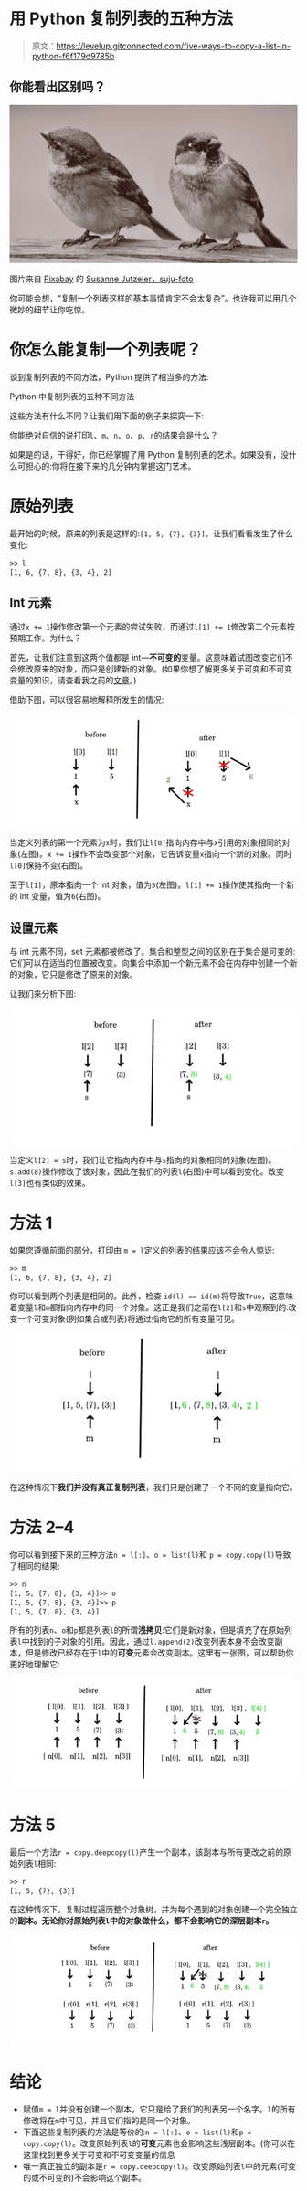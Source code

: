 # 用 Python 复制列表的五种方法

> 原文：<https://levelup.gitconnected.com/five-ways-to-copy-a-list-in-python-f6f179d9785b>

## 你能看出区别吗？

![](img/abf3ed35569dcc395cff182100575ce2.png)

图片来自 [Pixabay](https://pixabay.com/pl/?utm_source=link-attribution&utm_medium=referral&utm_campaign=image&utm_content=2763553) 的 [Susanne Jutzeler，suju-foto](https://pixabay.com/pl/users/suju-165106/?utm_source=link-attribution&utm_medium=referral&utm_campaign=image&utm_content=2763553)

你可能会想，“复制一个列表这样的基本事情肯定不会太复杂”。也许我可以用几个微妙的细节让你吃惊。

# 你怎么能复制一个列表呢？

谈到复制列表的不同方法，Python 提供了相当多的方法:

Python 中复制列表的五种不同方法

这些方法有什么不同？让我们用下面的例子来探究一下:

你能绝对自信的说打印`l`、`m`、`n`、`o`、`p`、`r`的结果会是什么？

如果是的话，干得好，你已经掌握了用 Python 复制列表的艺术。如果没有，没什么可担心的:你将在接下来的几分钟内掌握这门艺术。

# 原始列表

最开始的时候，原来的列表是这样的:`[1, 5, {7}, {3}]`。让我们看看发生了什么变化:

```
>> l
[1, 6, {7, 8}, {3, 4}, 2]
```

## Int 元素

通过`x += 1`操作修改第一个元素的尝试失败，而通过`l[1] += 1`修改第二个元素按预期工作。为什么？

首先，让我们注意到这两个值都是 int—**不可变的**变量。这意味着试图改变它们不会修改原来的对象，而只是创建新的对象。(如果你想了解更多关于可变和不可变变量的知识，请查看我之前的[文章](/can-you-solve-these-3-seemingly-easy-python-problems-2c793967cd2c)。)

借助下图，可以很容易地解释所发生的情况:

![](img/6badd9dfe75371b9575706ab34e64581.png)

当定义列表的第一个元素为`x`时，我们让`l[0]`指向内存中与`x`引用的对象相同的对象(左图)。`x += 1`操作不会改变那个对象，它告诉变量`x`指向一个新的对象。同时`l[0]`保持不变(右图)。

至于`l[1]`，原本指向一个 int 对象，值为`5`(左图)。`l[1] += 1`操作使其指向一个新的 int 变量，值为`6`(右图)。

## 设置元素

与 int 元素不同，set 元素都被修改了。集合和整型之间的区别在于集合是可变的:它们可以在适当的位置被改变。向集合中添加一个新元素不会在内存中创建一个新的对象，它只是修改了原来的对象。

让我们来分析下图:

![](img/05ff68224facbd6c4d841077d522d1e0.png)

当定义`l[2] = s`时，我们让它指向内存中与`s`指向的对象相同的对象(左图)。`s.add(8)`操作修改了该对象，因此在我们的列表`l`(右图)中可以看到变化。改变`l[3]`也有类似的效果。

# 方法 1

如果您遵循前面的部分，打印由
`m = l`定义的列表的结果应该不会令人惊讶:

```
>> m
[1, 6, {7, 8}, {3, 4}, 2]
```

你可以看到两个列表是相同的。此外，检查
`id(l) == id(m)`将导致`True`，这意味着变量`l`和`m`都指向内存中的同一个对象。这正是我们之前在`l[2]`和`s`中观察到的:改变一个可变对象(例如集合或列表)将通过指向它的所有变量可见。

![](img/1d0e5bf0b61ecbd8662bddf7d517a1d1.png)

在这种情况下**我们并没有真正复制列表**，我们只是创建了一个不同的变量指向它。

# 方法 2–4

你可以看到接下来的三种方法`n = l[:]`、`o = list(l)`和
`p = copy.copy(l)`导致了相同的结果:

```
>> n
[1, 5, {7, 8}, {3, 4}]>> o
[1, 5, {7, 8}, {3, 4}]>> p
[1, 5, {7, 8}, {3, 4}]
```

所有的列表`n`、`o`和`p`都是列表`l`的所谓**浅拷贝**:它们是新对象，但是填充了在原始列表`l`中找到的子对象的引用。因此，通过`l.append(2)`改变列表本身不会改变副本，但是修改已经存在于`l`中的**可变**元素会改变副本。这里有一张图，可以帮助你更好地理解它:

![](img/299447d6014c357a1757d0e6422485d4.png)

# 方法 5

最后一个方法`r = copy.deepcopy(l)`产生一个副本，该副本与所有更改之前的原始列表`l`相同:

```
>> r
[1, 5, {7}, {3}]
```

在这种情况下，复制过程遍历整个对象树，并为每个遇到的对象创建一个完全独立的**副本。无论你对原始列表`l`中的对象做什么，都不会影响它的深层副本`r`。**

![](img/8b3fe50e1c7c1d1cc9100f0c26efc6b9.png)

# 结论

*   赋值`m = l`并没有创建一个副本，它只是给了我们的列表另一个名字。`l`的所有修改将在`m`中可见，并且它们指的是同一个对象。
*   下面这些复制列表的方法是等价的:`n = l[:]`、`o = list(l)`和`p = copy.copy(l)`。改变原始列表`l`的**可变**元素也会影响这些浅层副本。(你可以在这里找到更多关于可变和不可变变量的信息
*   唯一真正独立的副本是`r = copy.deepcopy(l)`。改变原始列表`l`中的元素(可变的或不可变的)不会影响这个副本。